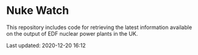 # Nuke Watch

This repository includes code for retrieving the latest information available on the output of EDF nuclear power plants in the UK.

Last updated: 2020-12-20 16:12
